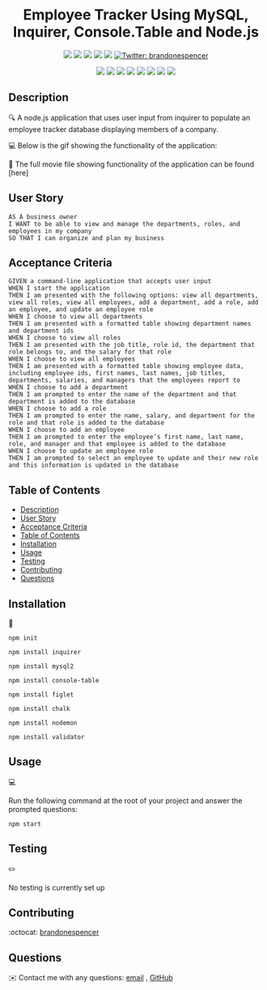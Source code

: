 
<h1 align="center">Employee Tracker Using MySQL, Inquirer, Console.Table and Node.js</h1>
  
<p align="center">
    <img src="https://img.shields.io/github/repo-size/brandonespencer/employee-tracker" />
    <img src="https://img.shields.io/github/languages/top/brandonespencer/employee-tracker"  />
    <img src="https://img.shields.io/github/issues/brandonespencer/employee-tracker" />
    <img src="https://img.shields.io/github/last-commit/brandonespencer/employee-tracker" >
    <a href="https://github.com/brandonespencer"><img src="https://img.shields.io/github/followers/brandonespencer?style=social" target="_blank" /></a>
    <a href="https://twitter.com/brandonespencer">
        <img alt="Twitter: brandonespencer" src="https://img.shields.io/twitter/follow/brandonespencer.svg?style=social" target="_blank" />
    </a>
</p>
  
<p align="center">
    <img src="https://img.shields.io/badge/Javascript-yellow" />
    <img src="https://img.shields.io/badge/jQuery-blue"  />
    <img src="https://img.shields.io/badge/-node.js-green" />
    <img src="https://img.shields.io/badge/-inquirer-red" >
    <img src="https://img.shields.io/badge/-screencastify-lightgrey" />
    <img src="https://img.shields.io/badge/-json-orange" />
    <img src="https://img.shields.io/badge/mySQL-blue"  />
    <img src="https://img.shields.io/badge/inquirer-green" />
</p>
   
## Description

🔍 A node.js application that uses user input from inquirer to populate an employee tracker database displaying members of a company.

  
💻 Below is the gif showing the functionality of the application:
  

🎥 The full movie file showing functionality of the application can be found [here]
  
## User Story
  
```
AS A business owner
I WANT to be able to view and manage the departments, roles, and employees in my company
SO THAT I can organize and plan my business
```
  
## Acceptance Criteria
  
``` 
GIVEN a command-line application that accepts user input
WHEN I start the application
THEN I am presented with the following options: view all departments, view all roles, view all employees, add a department, add a role, add an employee, and update an employee role
WHEN I choose to view all departments
THEN I am presented with a formatted table showing department names and department ids
WHEN I choose to view all roles
THEN I am presented with the job title, role id, the department that role belongs to, and the salary for that role
WHEN I choose to view all employees
THEN I am presented with a formatted table showing employee data, including employee ids, first names, last names, job titles, departments, salaries, and managers that the employees report to
WHEN I choose to add a department
THEN I am prompted to enter the name of the department and that department is added to the database
WHEN I choose to add a role
THEN I am prompted to enter the name, salary, and department for the role and that role is added to the database
WHEN I choose to add an employee
THEN I am prompted to enter the employee’s first name, last name, role, and manager and that employee is added to the database
WHEN I choose to update an employee role
THEN I am prompted to select an employee to update and their new role and this information is updated in the database 
```
  
## Table of Contents
- [Description](#description)
- [User Story](#user-story)
- [Acceptance Criteria](#acceptance-criteria)
- [Table of Contents](#table-of-contents)
- [Installation](#installation)
- [Usage](#usage)
- [Testing](#testing)
- [Contributing](#contributing)
- [Questions](#questions)

## Installation
💾   
  
`npm init`
  
`npm install inquirer`

`npm install mysql2`

`npm install console-table`

`npm install figlet`

`npm install chalk`

`npm install nodemon`

`npm install validator`
  
## Usage
💻   
  
Run the following command at the root of your project and answer the prompted questions:
  
`npm start`

## Testing
✏️

No testing is currently set up

## Contributing
:octocat: [brandonespencer](https://github.com/brandonespencer)

## Questions
✉️ Contact me with any questions: [email](https://brandonespencer@yahoo.com) , [GitHub](https://github.com/brandonespencer)<br />
